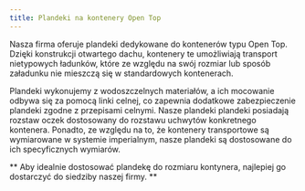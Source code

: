 ```yaml
---
title: Plandeki na kontenery Open Top
---
```


Nasza firma oferuje plandeki dedykowane do kontenerów typu Open Top. Dzięki
konstrukcji otwartego dachu, kontenery te umożliwiają transport nietypowych
ładunków, które ze względu na swój rozmiar lub sposób załadunku nie mieszczą się
w standardowych kontenerach. 

Plandeki wykonujemy z wodoszczelnych materiałów, a ich mocowanie odbywa się za
pomocą linki celnej, co zapewnia dodatkowe zabezpieczenie plandeki zgodne z przepisami celnymi. Nasze
plandeki plandeki posiadają rozstaw oczek dostosowany do rozstawu uchwytów konkretnego kontenera. Ponadto, ze względu
na to, że kontenery transportowe są wymiarowane w systemie imperialnym, nasze
plandeki są dostosowane do ich specyficznych wymiarów.

** Aby idealnie dostosować plandekę do rozmiaru kontynera, najlepiej go dostarczyć do siedziby naszej firmy. **
